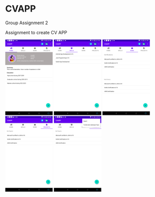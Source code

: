 # CVAPP
Group Assignment 2




Assignment to create CV APP



<div style="display:inline"> 
 <img src="screen1.png" width="150" >
 <img src="screen2.png" width="150" >
 <img src="screen3.png" width="150" >
 <img src="screen4.png" width="150" >
 <img src="screen5.png" width="150" >
</div>
